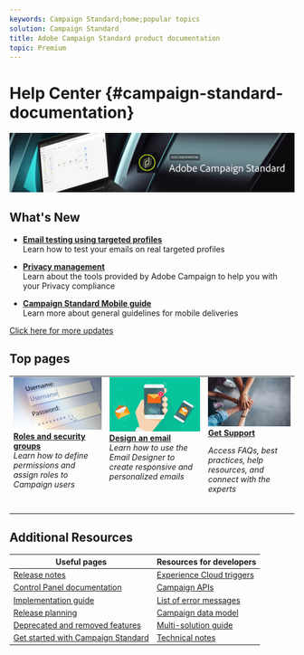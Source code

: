 ```yaml
---
keywords: Campaign Standard;home;popular topics
solution: Campaign Standard
title: Adobe Campaign Standard product documentation
topic: Premium
---
```


# Help Center {#campaign-standard-documentation}

![](start/using/assets/do-not-localize/banner_acs_doc.jpg) 

## What's New

* **[Email testing using targeted profiles](sending/using/testing-messages-using-target.md)**<br/>
Learn how to test your emails on real targeted profiles

* **[Privacy management](https://helpx.adobe.com/campaign/kb/campaign-privacy.html)**<br/>
Learn about the tools provided by Adobe Campaign to help you with your Privacy compliance

* **[Campaign Standard Mobile guide](https://helpx.adobe.com/campaign/kb/acs-mobile.html)**<br/>
Learn more about general guidelines for mobile deliveries

[Click here for more updates](rn/using/documentation-updates.md)

## Top pages

 <table>
<tr>
  <td valign="top">
    <a href="administration/using/about-access-management.md">
      <img alt="Roles" src="start/using/assets/roles.png"/>
    </a>
    <div>
    <a href="administration/using/about-access-management.md"><strong>Roles and security groups</strong></a>
    </div>
    <em>Learn how to define permissions and assign roles to Campaign users</em>
    <br>
  </td>
  <td valign="top">
    <a href="designing/using/designing-content-in-adobe-campaign.md">
      <img alt="Designer" src="start/using/assets/design.png" />
    </a>
    <div>
    <a href="designing/using/designing-content-in-adobe-campaign.md"><strong>Design an email</strong></a>
    </div>
    <em>Learn how to use the Email Designer to create responsive and personalized emails</em>
    <br>
  </td>
  <td valign="top">
       <img alt="Support" src="start/using/assets/do-not-localize/help.jpeg" />
    <div><a href="https://helpx.adobe.com/campaign/kb/ac-support.html">
    <strong>Get Support</strong></a>
    </div>
    <p><em>Access FAQs, best practices, help resources, and connect with the experts</em></p>
    <br>
  </td>
</tr>
</table>

## Additional Resources

| Useful pages | Resources for developers |
|---|---|
| [Release notes](rn/using/release-notes.md) | [Experience Cloud triggers](integrating/using/about-adobe-experience-cloud-triggers.md) |
| [Control Panel documentation](https://docs.adobe.com/content/help/en/control-panel/using/control-panel-home.html) | [Campaign APIs](api/using/about-campaign-standard-apis.md) |
| [Implementation guide](https://helpx.adobe.com/campaign/kb/campaign-standard-implementation-guide.html) |  [List of error messages](https://docs.adobe.com/content/help/en/campaign-classic/technicalresources/error_messages/error_codes.html) |
| [Release planning](rn/using/release-planning.md) | [Campaign data model](developing/using/datamodel-introduction.md) |
| [Deprecated and removed features](https://helpx.adobe.com/campaign/kb/acs-deprecated-and-removed-features.html) | [Multi-solution guide](integrating/using/about-campaign-integrations.md) |
| [Get started with Campaign Standard](start/using/campaign-orchestration.md) | [Technical notes](https://helpx.adobe.com/campaign/kb/acs-article-list.html) |
